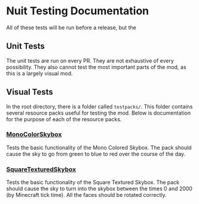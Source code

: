 # Nuit Testing Documentation

All of these tests will be run before a release, but the 

## Unit Tests

The unit tests are run on every PR. They are not exhaustive of every possibility.
They also cannot test the most important parts of the mod, as this is a largely visual mod.

## Visual Tests

In the root directory, there is a folder called `testpacks/`.  This folder contains several resource packs useful for
testing the mod. Below is documentation for the purpose of each of the resource packs.

### [MonoColorSkybox](../testpacks/MonoColorSkybox)

Tests the basic functionality of the Mono Colored Skybox.  The pack should cause the sky to go from green to blue to red 
over the course of the day.

### [SquareTexturedSkybox](../testpacks/SquareTexturedSkybox)

Tests the basic functionality of the Square Textured Skybox.  The pack should cause the sky to turn into the skybox 
between the times 0 and 2000 (by Minecraft tick time).  All the faces should be rotated correctly.